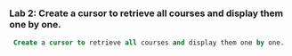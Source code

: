 ### Lab 2: Create a cursor to retrieve all courses and display them one by one.
```sql
 Create a cursor to retrieve all courses and display them one by one.
 ```